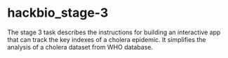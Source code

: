 # hackbio_stage-3

The stage 3 task describes the instructions for building an interactive app that can track the key indexes of a cholera epidemic. 
It simplifies the analysis of a cholera dataset from WHO database.
